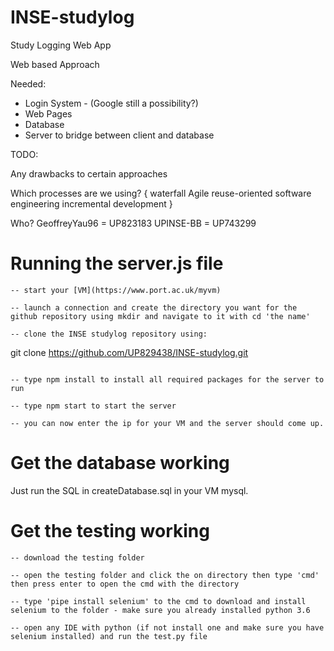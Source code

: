 # INSE-studylog

Study Logging Web App

Web based Approach

Needed:
  * Login System - (Google still a possibility?)
  * Web Pages
  * Database
  * Server to bridge between client and database

TODO:

Any drawbacks to certain approaches


Which processes are we using? {
  waterfall
  Agile
  reuse-oriented software engineering
  incremental development
}

Who?
GeoffreyYau96 = UP823183
UPINSE-BB = UP743299

# Running the server.js file

```
-- start your [VM](https://www.port.ac.uk/myvm)

-- launch a connection and create the directory you want for the github repository using mkdir and navigate to it with cd 'the name'

-- clone the INSE studylog repository using:
```
git clone https://github.com/UP829438/INSE-studylog.git
```

-- type npm install to install all required packages for the server to run

-- type npm start to start the server

-- you can now enter the ip for your VM and the server should come up.

```
# Get the database working

Just run the SQL in createDatabase.sql in your VM mysql.

# Get the testing working

```
-- download the testing folder

-- open the testing folder and click the on directory then type 'cmd' then press enter to open the cmd with the directory

-- type 'pipe install selenium' to the cmd to download and install selenium to the folder - make sure you already installed python 3.6

-- open any IDE with python (if not install one and make sure you have selenium installed) and run the test.py file
```
